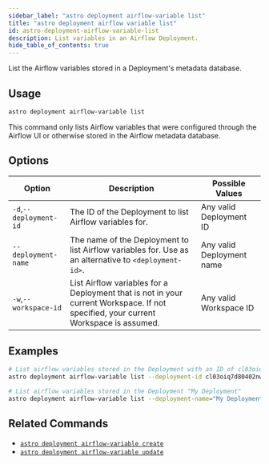 ```yaml
---
sidebar_label: "astro deployment airflow-variable list"
title: "astro deployment airflow variable list"
id: astro-deployment-airflow-variable-list
description: List variables in an Airflow Deployment.
hide_table_of_contents: true
---
```


List the Airflow variables stored in a Deployment's metadata database. 

## Usage

```sh
astro deployment airflow-variable list
```

This command only lists Airflow variables that were configured through the Airflow UI or otherwise stored in the Airflow metadata database. 

## Options

| Option                         | Description                                                                            | Possible Values                                                                |
| ------------------------------ | -------------------------------------------------------------------------------------- | ------------------------------------------------------------------------------ |
| `-d`,`--deployment-id`           |    The ID of the Deployment to list Airflow variables for.                                                | Any valid Deployment ID |
| `--deployment-name` | The name of the Deployment to list Airflow variables for. Use as an alternative to `<deployment-id>`. | Any valid Deployment name                                            |
| `-w`,`--workspace-id`          | List Airflow variables for a Deployment that is not in your current Workspace. If not specified, your current Workspace is assumed.           | Any valid Workspace ID                                                         |

## Examples

```bash
# List airflow variables stored in the Deployment with an ID of cl03oiq7d80402nwn7fsl3dmv
astro deployment airflow-variable list --deployment-id cl03oiq7d80402nwn7fsl3dmv

# List airflow variables stored in the Deployment "My Deployment"
astro deployment airflow-variable list --deployment-name="My Deployment"
```

## Related Commands

- [`astro deployment airflow-variable create`](cli/astro-deployment-airflow-variable-create.md)
- [`astro deployment airflow-variable update`](cli/astro-deployment-airflow-variable-update.md)
